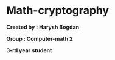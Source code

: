 # Math-cryptography
**Created by : Harysh Bogdan** 

**Group : Computer-math 2**

**3-rd year student**

